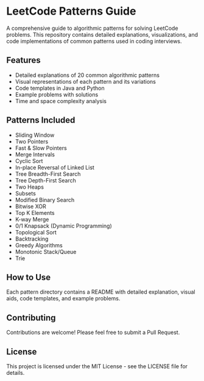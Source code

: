 # LeetCode Patterns Guide

A comprehensive guide to algorithmic patterns for solving LeetCode problems. This repository contains detailed explanations, visualizations, and code implementations of common patterns used in coding interviews.

## Features

- Detailed explanations of 20 common algorithmic patterns
- Visual representations of each pattern and its variations
- Code templates in Java and Python
- Example problems with solutions
- Time and space complexity analysis

## Patterns Included

- Sliding Window
- Two Pointers
- Fast & Slow Pointers
- Merge Intervals
- Cyclic Sort
- In-place Reversal of Linked List
- Tree Breadth-First Search
- Tree Depth-First Search
- Two Heaps
- Subsets
- Modified Binary Search
- Bitwise XOR
- Top K Elements
- K-way Merge
- 0/1 Knapsack (Dynamic Programming)
- Topological Sort
- Backtracking
- Greedy Algorithms
- Monotonic Stack/Queue
- Trie

## How to Use

Each pattern directory contains a README with detailed explanation, visual aids, code templates, and example problems.

## Contributing

Contributions are welcome! Please feel free to submit a Pull Request.

## License

This project is licensed under the MIT License - see the LICENSE file for details.
